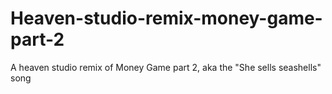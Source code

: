 # Heaven-studio-remix-money-game-part-2
A heaven studio remix of Money Game part 2, aka the "She sells seashells" song

